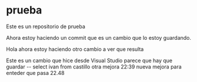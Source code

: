 # prueba
Este es un repositorio de prueba

Ahora estoy haciendo un commit que es un cambio que lo estoy guardando.


Hola ahora estoy haciendo otro cambio a ver que resulta

Este es un cambio que hice desde Visual Studio parece que hay que guardar
-- select ivan from castillo
 otra mejora 22:39
 nueva mejora para enteder que pasa 22.48
